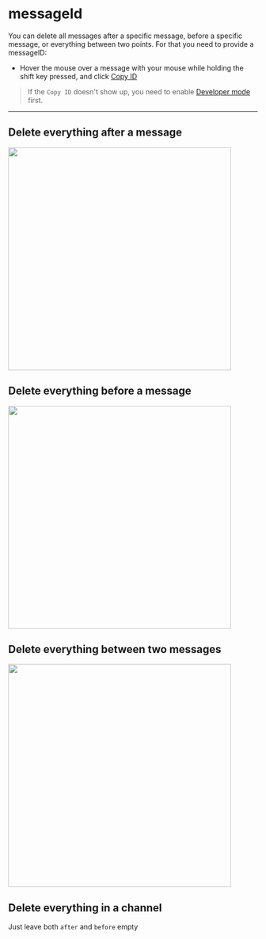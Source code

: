 # messageId
You can delete all messages after a specific message, before a specific message, or everything between two points. For that you need to provide a messageID:
- Hover the mouse over a message with your mouse while holding the shift key pressed, and click [Copy ID](./developerMode.md)
> If the `Copy ID` doesn't show up, you need to enable [Developer mode](./developerMode.md) first.

----

## Delete everything after a message
<img src="https://user-images.githubusercontent.com/3372598/64141154-6ce62780-cddd-11e9-8b73-5fa54b866e46.png" height="450">

## Delete everything before a message
<img src="https://user-images.githubusercontent.com/3372598/64141156-6ce62780-cddd-11e9-984f-db53060443fb.png" height="450">

## Delete everything between two messages
<img src="https://user-images.githubusercontent.com/3372598/64141157-6d7ebe00-cddd-11e9-9184-f2bf41acf959.png" height="450">

## Delete everything in a channel

Just leave both `after` and `before` empty
